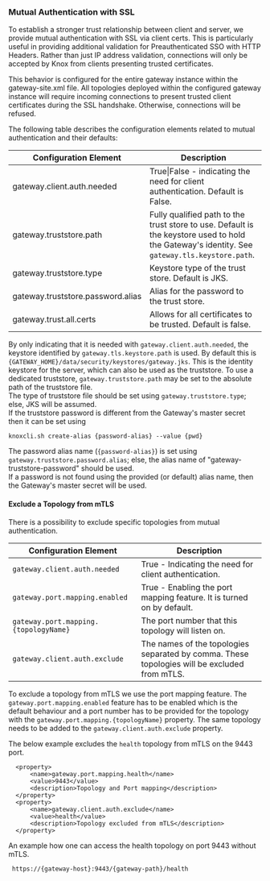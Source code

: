 <!--
   Licensed to the Apache Software Foundation (ASF) under one or more
   contributor license agreements.  See the NOTICE file distributed with
   this work for additional information regarding copyright ownership.
   The ASF licenses this file to You under the Apache License, Version 2.0
   (the "License"); you may not use this file except in compliance with
   the License.  You may obtain a copy of the License at

       https://www.apache.org/licenses/LICENSE-2.0

   Unless required by applicable law or agreed to in writing, software
   distributed under the License is distributed on an "AS IS" BASIS,
   WITHOUT WARRANTIES OR CONDITIONS OF ANY KIND, either express or implied.
   See the License for the specific language governing permissions and
   limitations under the License.
-->
<!---
   Licensed to the Apache Software Foundation (ASF) under one or more
   contributor license agreements.  See the NOTICE file distributed with
   this work for additional information regarding copyright ownership.
   The ASF licenses this file to You under the Apache License, Version 2.0
   (the "License"); you may not use this file except in compliance with
   the License.  You may obtain a copy of the License at

       https://www.apache.org/licenses/LICENSE-2.0

   Unless required by applicable law or agreed to in writing, software
   distributed under the License is distributed on an "AS IS" BASIS,
   WITHOUT WARRANTIES OR CONDITIONS OF ANY KIND, either express or implied.
   See the License for the specific language governing permissions and
   limitations under the License.
--->

### Mutual Authentication with SSL ###

To establish a stronger trust relationship between client and server, we provide mutual authentication with SSL via client certs. This is particularly useful in providing additional validation for Preauthenticated SSO with HTTP Headers. Rather than just IP address validation, connections will only be accepted by Knox from clients presenting trusted certificates.

This behavior is configured for the entire gateway instance within the gateway-site.xml file. All topologies deployed within the configured gateway instance will require incoming connections to present trusted client certificates during the SSL handshake. Otherwise, connections will be refused.

The following table describes the configuration elements related to mutual authentication and their defaults:

| Configuration Element                          | Description                                               |
| -----------------------------------------------|-----------------------------------------------------------|
| gateway.client.auth.needed                     | True\|False - indicating the need for client authentication. Default is False.|
| gateway.truststore.path                        | Fully qualified path to the trust store to use. Default is the keystore used to hold the Gateway's identity.  See `gateway.tls.keystore.path`.|
| gateway.truststore.type                        | Keystore type of the trust store. Default is JKS.         |
| gateway.truststore.password.alias              | Alias for the password to the trust store.|
| gateway.trust.all.certs                        | Allows for all certificates to be trusted. Default is false.|

By only indicating that it is needed with `gateway.client.auth.needed`, the keystore identified by `gateway.tls.keystore.path` is used.  By default this is `{GATEWAY_HOME}/data/security/keystores/gateway.jks`. 
This is the identity keystore for the server, which can also be used as the truststore.
To use a dedicated truststore, `gateway.truststore.path` may be set to the absolute path of the truststore file.  
The type of truststore file should be set using `gateway.truststore.type`; else, JKS will be assumed.  
If the truststore password is different from the Gateway's master secret then it can be set using

    knoxcli.sh create-alias {password-alias} --value {pwd} 
  
The password alias name (`{password-alias}`) is set using `gateway.truststore.password.alias`; else, the alias name of "gateway-truststore-password" should be used.  
If a password is not found using the provided (or default) alias name, then the Gateway's master secret will be used.

#### Exclude a Topology from mTLS ####

There is a possibility to exclude specific topologies from mutual authentication.

Configuration Element | Description
----------------------|----------------------
`gateway.client.auth.needed`| True - Indicating the need for client authentication.
`gateway.port.mapping.enabled`| True - Enabling the port mapping feature. It is turned on by default.
`gateway.port.mapping.{topologyName}`| The port number that this topology will listen on.
`gateway.client.auth.exclude`| The names of the topologies separated by comma. These topologies will be excluded from mTLS.

To exclude a topology from mTLS we use the port mapping feature. The `gateway.port.mapping.enabled` feature has to be enabled which is the default behaviour and a port number has to be provided for the topology with the `gateway.port.mapping.{topologyName}` property. The same topology needs to be added to the `gateway.client.auth.exclude` property.

The below example excludes the `health` topology from mTLS on the 9443 port.

      <property>
          <name>gateway.port.mapping.health</name>
          <value>9443</value>
          <description>Topology and Port mapping</description>
      </property>
      <property>
          <name>gateway.client.auth.exclude</name>
          <value>health</value>
          <description>Topology excluded from mTLS</description>
      </property>

An example how one can access the health topology on port 9443 without mTLS.

     https://{gateway-host}:9443/{gateway-path}/health
